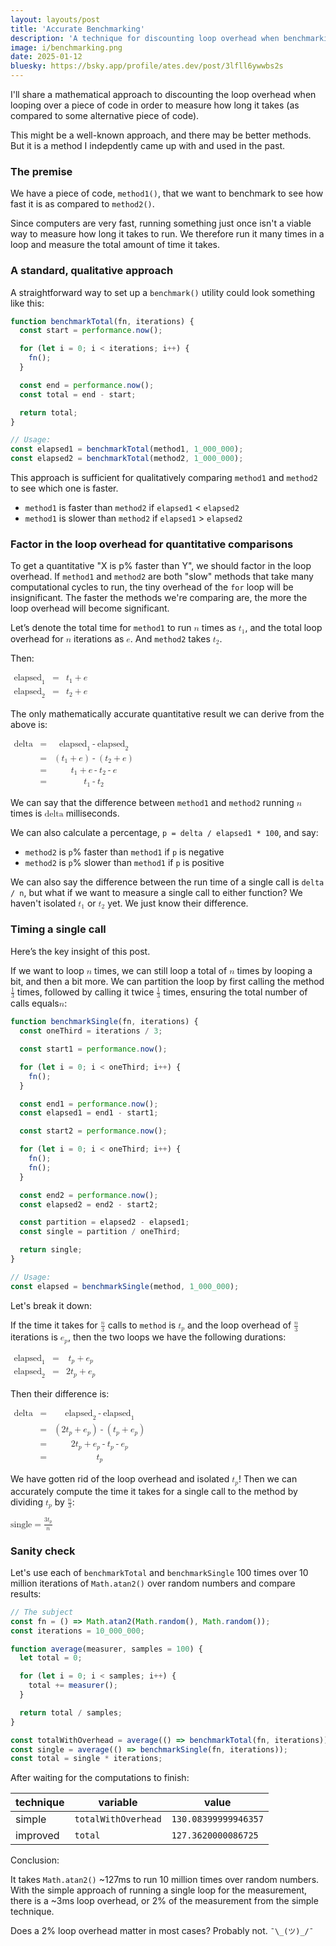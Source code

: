 ```yaml
---
layout: layouts/post
title: 'Accurate Benchmarking'
description: 'A technique for discounting loop overhead when benchmarking code'
image: i/benchmarking.png
date: 2025-01-12
bluesky: https://bsky.app/profile/ates.dev/post/3lfll6ywwbs2s
---
```


I'll share a mathematical approach to discounting the loop overhead when looping
over a piece of code in order to measure how long it takes (as compared to some
alternative piece of code).

This might be a well-known approach, and there may be better methods. But it is
a method I indepdently came up with and used in the past.

### The premise

We have a piece of code, `method1()`, that we want to benchmark to see how fast
it is as compared to `method2()`.

Since computers are very fast, running something just once isn't a viable way to
measure how long it takes to run. We therefore run it many times in a loop and
measure the total amount of time it takes.

### A standard, qualitative approach

A straightforward way to set up a `benchmark()` utility could look something
like this:

```js
function benchmarkTotal(fn, iterations) {
  const start = performance.now();

  for (let i = 0; i < iterations; i++) {
    fn();
  }

  const end = performance.now();
  const total = end - start;

  return total;
}

// Usage:
const elapsed1 = benchmarkTotal(method1, 1_000_000);
const elapsed2 = benchmarkTotal(method2, 1_000_000);
```

This approach is sufficient for qualitatively comparing `method1` and `method2`
to see which one is faster.

* `method1` is faster than `method2` if `elapsed1` < `elapsed2`
* `method1` is slower than `method2` if `elapsed1` > `elapsed2`

### Factor in the loop overhead for quantitative comparisons

To get a quantitative "X is p% faster than Y", we should factor in the loop
overhead. If `method1` and `method2` are both "slow" methods that take many
computational cycles to run, the tiny overhead of the `for` loop will be
insignificant. The faster the methods we're comparing are, the more the loop
overhead will become significant.

Let’s denote the total time for `method1` to run <math><mi>n</mi></math> times
as <math><msub><mi>t</mi><mn>1</mn></msub></math>, and the total loop overhead
for <math><mi>n</mi></math> iterations as <math><mi>e</mi></math>. And `method2`
takes <math><msub><mi>t</mi><mn>2</mn></msub></math>.

Then:

<math>
  <mtable>
    <mtr>
      <mtd>
        <msub><mi>elapsed</mi><mn>1</mn></msub>
      </mtd>
      <mtd>
        <mo>=</mo>
      </mtd>
      <mtd>
        <msub><mi>t</mi><mn>1</mn></msub>
        <mo>+</mo>
        <mi>e</mi>
      </mtd>
    </mtr>
    <mtr>
      <mtd>
        <msub><mi>elapsed</mi><mn>2</mn></msub>
      </mtd>
      <mtd>
        <mo>=</mo>
      </mtd>
      <mtd>
        <msub><mi>t</mi><mn>2</mn></msub>
        <mo>+</mo>
        <mi>e</mi>
      </mtd>
    </mtr>
  </mtable>
</math>

The only mathematically accurate quantitative result we can derive from the
above is:

<math>
  <mtable>
    <mtr>
      <mtd>
        <mi>delta</mi>
      </mtd>
      <mtd>
        <mo>=</mo>
      </mtd>
      <mtd>
        <msub><mi>elapsed</mi><mn>1</mn></msub>
        <mo>-</mo>
        <msub><mi>elapsed</mi><mn>2</mn></msub>
      </mtd>
    </mtr>
    <mtr>
      <mtd></mtd>
      <mtd>
        <mo>=</mo>
      </mtd>
      <mtd>
        <mo>(</mo>
        <msub>
          <mi>t</mi>
          <mn>1</mn>
        </msub>
        <mo>+</mo>
        <mi>e</mi>
        <mo>)</mo>
        <mo>-</mo>
        <mo>(</mo>
        <msub>
          <mi>t</mi>
          <mn>2</mn>
        </msub>
        <mo>+</mo>
        <mi>e</mi>
        <mo>)</mo>
      </mtd>
    </mtr>
    <mtr>
      <mtd></mtd>
      <mtd>
        <mo>=</mo>
      </mtd>
      <mtd>
        <msub>
          <mi>t</mi>
          <mn>1</mn>
        </msub>
        <mo>+</mo>
        <mi>e</mi>
        <mo>-</mo>
        <msub>
          <mi>t</mi>
          <mn>2</mn>
        </msub>
        <mo>-</mo>
        <mi>e</mi>
      </mtd>
    </mtr>
    <mtr>
      <mtd></mtd>
      <mtd>
        <mo>=</mo>
      </mtd>
      <mtd>
        <msub>
          <mi>t</mi>
          <mn>1</mn>
        </msub>
        <mo>-</mo>
        <msub>
          <mi>t</mi>
          <mn>2</mn>
        </msub>
      </mtd>
    </mtr>
  </mtable>
</math>

We can say that the difference between `method1` and `method2` running
<math><mi>n</mi></math> times is <math><mi>delta</mi></math> milliseconds.

We can also calculate a percentage, `p = delta / elapsed1 * 100`, and say:

* `method2` is `p`% faster than `method1` if `p` is negative
* `method2` is `p`% slower than `method1` if `p` is positive

We can also say the difference between the run time of a single call is
`delta / n`, but what if we want to measure a single call to either function? We
haven't isolated <math><msub><mi>t</mi><mn>1</mn></msub></math> or
<math><msub><mi>t</mi><mn>2</mn></msub></math> yet. We just know their
difference.

### Timing a single call

Here’s the key insight of this post.

If we want to loop <math><mi>n</mi></math> times, we can still loop a total of
<math><mi>n</mi></math> times by looping a bit, and then a bit more. We can
partition the loop by first calling the method
<math><mfrac><mn>1</mn><mn>3</mn></mfrac></math> times, followed by calling it
twice <math><mfrac><mn>1</mn><mn>3</mn></mfrac></math> times, ensuring the total
number of calls equals<math><mi>n</mi></math>:

```js
function benchmarkSingle(fn, iterations) {
  const oneThird = iterations / 3;

  const start1 = performance.now();

  for (let i = 0; i < oneThird; i++) {
    fn();
  }

  const end1 = performance.now();
  const elapsed1 = end1 - start1;

  const start2 = performance.now();

  for (let i = 0; i < oneThird; i++) {
    fn();
    fn();
  }

  const end2 = performance.now();
  const elapsed2 = end2 - start2;

  const partition = elapsed2 - elapsed1;
  const single = partition / oneThird;

  return single;
}

// Usage:
const elapsed = benchmarkSingle(method, 1_000_000);
```

Let's break it down:

If the time it takes for <math><mfrac><mi>n</mi><mn>3</mn></mfrac></math> calls
to `method` is <math><msub><mi>t</mi><mi>p</mi></msub></math> and the loop
overhead of <math><mfrac><mi>n</mi><mn>3</mn></mfrac></math> iterations is
<math><msub><mi>e</mi><mi>p</mi></msub></math>, then the two loops we have the
following durations:

<math>
  <mtable>
    <mtr>
      <mtd>
        <msub><mi>elapsed</mi><mn>1</mn></msub>
      </mtd>
      <mtd>
        <mo>=</mo>
      </mtd>
      <mtd>
        <msub><mi>t</mi><mi>p</mi></msub>
        <mo>+</mo>
        <msub><mi>e</mi><mi>p</mi></msub>
      </mtd>
    </mtr>
    <mtr>
      <mtd>
        <msub><mi>elapsed</mi><mn>2</mn></msub>
      </mtd>
      <mtd>
        <mo>=</mo>
      </mtd>
      <mtd>
        <mn>2</mn><msub><mi>t</mi><mi>p</mi></msub>
        <mo>+</mo>
        <msub><mi>e</mi><mi>p</mi></msub>
      </mtd>
    </mtr>
  </mtable>
</math>

Then their difference is:

<math>
  <mtable>
    <mtr>
      <mtd>
        <mi>delta</mi>
      </mtd>
      <mtd>
        <mo>=</mo>
      </mtd>
      <mtd>
        <msub>
          <mi>elapsed</mi>
          <mn>2</mn>
        </msub>
        <mo>-</mo>
        <msub>
          <mi>elapsed</mi>
          <mn>1</mn>
        </msub>
      </mtd>
    </mtr>
    <mtr>
      <mtd></mtd>
      <mtd>
        <mo>=</mo>
      </mtd>
      <mtd>
        <mo>(</mo>
        <mn>2</mn>
        <msub><mi>t</mi><mi>p</mi></msub>
        <mo>+</mo>
        <msub><mi>e</mi><mi>p</mi></msub>
        <mo>)</mo>
        <mo>-</mo>
        <mo>(</mo>
        <msub><mi>t</mi><mi>p</mi></msub>
        <mo>+</mo>
        <msub><mi>e</mi><mi>p</mi></msub>
        <mo>)</mo>
      </mtd>
    </mtr>
    <mtr>
      <mtd></mtd>
      <mtd>
        <mo>=</mo>
      </mtd>
      <mtd>
        <mn>2</mn>
        <msub><mi>t</mi><mi>p</mi></msub>
        <mo>+</mo>
        <msub><mi>e</mi><mi>p</mi></msub>
        <mo>-</mo>
        <msub><mi>t</mi><mi>p</mi></msub>
        <mo>-</mo>
        <msub><mi>e</mi><mi>p</mi></msub>
      </mtd>
    </mtr>
    <mtr>
      <mtd></mtd>
      <mtd>
        <mo>=</mo>
      </mtd>
      <mtd>
        <msub><mi>t</mi><mi>p</mi></msub>
      </mtd>
    </mtr>
  </mtable>
</math>

We have gotten rid of the loop overhead and isolated
<math><msub><mi>t</mi><mi>p</mi></msub></math>! Then we can accurately compute
the time it takes for a single call to the method by dividing
<math><msub><mi>t</mi><mi>p</mi></msub></math> by
<math><mfrac><mi>n</mi><mn>3</mn></mfrac></math>:

<math>
  <mi>single</mi>
  <mo>=</mo>
  <mfrac>
    <mrow>
      <mn>3</mn>
      <msub><mi>t</mi><mi>p</mi></msub>
    </mrow>
    <mi>n</mi>
  </mfrac>
</math>

### Sanity check

Let's use each of `benchmarkTotal` and `benchmarkSingle` 100 times over 10
million iterations of `Math.atan2()` over random numbers and compare results:

```js
// The subject
const fn = () => Math.atan2(Math.random(), Math.random());
const iterations = 10_000_000;

function average(measurer, samples = 100) {
  let total = 0;

  for (let i = 0; i < samples; i++) {
    total += measurer();
  }

  return total / samples;
}

const totalWithOverhead = average(() => benchmarkTotal(fn, iterations));
const single = average(() => benchmarkSingle(fn, iterations));
const total = single * iterations;
```

After waiting for the computations to finish:

| technique | variable | value |
| - | - | - |
| simple | `totalWithOverhead` | `130.08399999946357` |
| improved | `total` | `127.3620000086725` |

Conclusion:

It takes `Math.atan2()` ~127ms to run 10 million times over random
numbers. With the simple approach of running a single loop for the measurement,
there is a ~3ms loop overhead, or 2% of the measurement from the simple
technique.

Does a 2% loop overhead matter in most cases? Probably not. `¯\_(ツ)_/¯`
